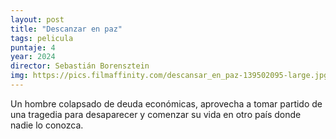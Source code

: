 ```yaml
---
layout: post
title: "Descanzar en paz"
tags: pelicula
puntaje: 4
year: 2024
director: Sebastián Borensztein
img: https://pics.filmaffinity.com/descansar_en_paz-139502095-large.jpg
---
```


Un hombre colapsado de deuda económicas, aprovecha a tomar partido de una tragedia para desaparecer y comenzar su vida en otro país donde nadie lo conozca.
